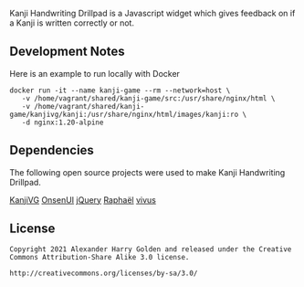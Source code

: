 Kanji Handwriting Drillpad is a Javascript widget which gives feedback on if a Kanji is written correctly or not.

## Development Notes

Here is an example to run locally with Docker

```
docker run -it --name kanji-game --rm --network=host \
   -v /home/vagrant/shared/kanji-game/src:/usr/share/nginx/html \
   -v /home/vagrant/shared/kanji-game/kanjivg/kanji:/usr/share/nginx/html/images/kanji:ro \
   -d nginx:1.20-alpine
```

## Dependencies

The following open source projects were used to make Kanji Handwriting Drillpad.

[KanjiVG](https://github.com/KanjiVG/kanjivg)
[OnsenUI](https://github.com/OnsenUI)
[jQuery](https://jquery.com)
[Raphaël](https://dmitrybaranovskiy.github.io/raphael)
[vivus](https://maxwellito.github.io/vivus)

## License

```
Copyright 2021 Alexander Harry Golden and released under the Creative Commons Attribution-Share Alike 3.0 license.

http://creativecommons.org/licenses/by-sa/3.0/
```
